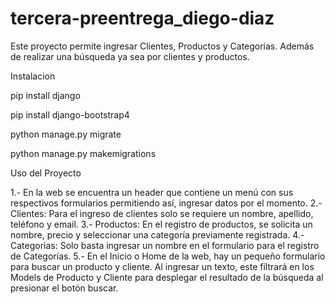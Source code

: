 # tercera-preentrega_diego-diaz
Este proyecto permite ingresar Clientes, Productos y Categorias. Además de realizar una búsqueda ya sea por clientes y productos.

Instalacion

pip install django

pip install django-bootstrap4

python manage.py migrate

python manage.py makemigrations

Uso del Proyecto

1.- En la web se encuentra un header que contiene un menú con sus respectivos formularios permitiendo así, ingresar datos por el momento.
2.- Clientes: Para el ingreso de clientes solo se requiere un nombre, apellido, teléfono y email. 
3.- Productos: En el registro de productos, se solicita un nombre, precio y seleccionar una categoría previamente registrada.
4.- Categorias: Solo basta ingresar un nombre en el formulario para el registro de Categorías. 
5.- En el Inicio o Home de la web, hay un pequeño formulario para buscar un producto y cliente. Al ingresar un texto, este filtrará en los Models de Producto y Cliente para desplegar el resultado de la búsqueda al presionar el botón buscar.